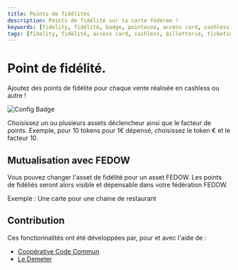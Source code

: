 ```yaml
---
title: Points de fidélités
description: Points de fidélité sur ta carte fédérée !
keywords: [fidelity, fidélité, badge, pointeuse, access card, cashless, billetterie, ticketing, cashback, stripe, badge inter-lieux, dokos]
tags: [fidelity, fidélité, access card, cashless, billetterie, ticketing, cashback, stripe,  badge inter-lieux, dokos]
---
```


# Point de fidélité.

Ajoutez des points de fidélité pour chaque vente réalisée en cashless ou autre !

![Config Badge](/media/screenshots/loyalty-points.jpg)

Choisissez un ou plusieurs assets déclencheur ainsi que le facteur de points.
Exemple, pour 10 tokens pour 1€ dépensé, choisissez le token € et le facteur 10.

## Mutualisation avec FEDOW

Vous pouvez changer l'asset de fidélité pour un asset FEDOW. Les points de fidéliés seront alors visible et dépensable dans votre fédération FEDOW.

Exemple : Une carte pour une chaine de restaurant

## Contribution

Ces fonctionnalités ont été développées par, pour et avec l'aide de :

- [Coopérative Code Commun](https://codecommun.coop/)
- [Le Demeter](https://ledemeter.fr/)
